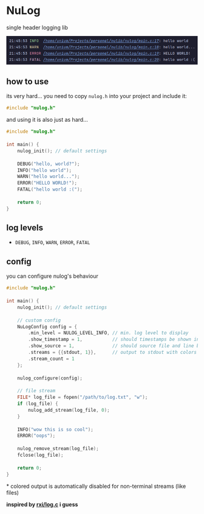 # NuLog

single header logging lib

![showcase](./assets/showcase.png)

## how to use

its very hard... you need to copy `nulog.h` into your project and include it:

```c
#include "nulog.h"
```

and using it is also just as hard...

```c
#include "nulog.h"

int main() {
    nulog_init(); // default settings

    DEBUG("hello, world?");
    INFO("hello world");
    WARN("hello world...");
    ERROR("HELLO WORLD!");
    FATAL("hello world :(");

    return 0;
}
```

## log levels
- `DEBUG`, `INFO`, `WARN`, `ERROR`, `FATAL`

## config

you can configure nulog's behaviour

```c
#include "nulog.h"

int main() {
    nulog_init(); // default settings

    // custom config
    NuLogConfig config = {
        .min_level = NULOG_LEVEL_INFO, // min. log level to display
        .show_timestamp = 1,           // should timestamps be shown in output
        .show_source = 1,              // should source file and line be shown in output
        .streams = {{stdout, 1}},      // output to stdout with colors
        .stream_count = 1
    };

    nulog_configure(config);

    // file stream
    FILE* log_file = fopen("/path/to/log.txt", "w");
    if (log_file) {
        nulog_add_stream(log_file, 0);
    }

    INFO("wow this is so cool");
    ERROR("oops");
    
    nulog_remove_stream(log_file);
    fclose(log_file);

    return 0;
}
```
\* colored output is automatically disabled for non-terminal streams (like files)

**inspired by [rxi/log.c](https://github.com/rxi/log.c/tree/master) i guess**
